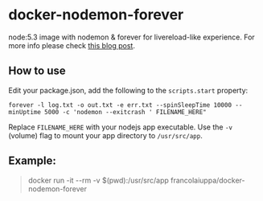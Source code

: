# docker-nodemon-forever
node:5.3 image with nodemon &amp; forever for livereload-like experience.
For more info please check [this blog post](http://francolaiuppa.com/2015/11/14/dockerfile-for-nodejs-development-with-nodemon-and-forever/).

## How to use

Edit your package.json, add the following to the `scripts.start` property:

`forever -l log.txt -o out.txt -e err.txt --spinSleepTime 10000 --minUptime 5000 -c 'nodemon --exitcrash ' FILENAME_HERE"`

Replace `FILENAME_HERE` with your nodejs app executable.
Use the `-v` (volume) flag to mount your app directory to `/usr/src/app`.

## Example:
> docker run -it --rm -v $(pwd):/usr/src/app francolaiuppa/docker-nodemon-forever
